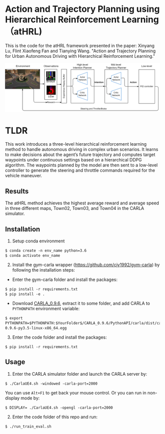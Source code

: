 # Action and Trajectory Planning using Hierarchical Reinforcement Learning （atHRL)

This is the code for the atHRL framework presented in the paper:
Xinyang Lu, Flint Xiaofeng Fan and Tianying Wang. "Action and Trajectory Planning for Urban Autonomous Driving with
Hierarchical Reinforcement Learning."

![Alt text](https://github.com/lululu008/atHRL/blob/main/workflow.png)

# TLDR

This work introduces a three-level hierarchical reinforcement learning method to handle autonomous driving in complex urban scenarios. It learns to make decisions about the agent’s future trajectory and computes target waypoints under continuous settings based on a hierarchical DDPG algorithm. The waypoints planned by the model are then sent to a low-level controller to generate the steering and throttle commands required for the vehicle maneuver.

## Results

The atHRL method achieves the highest average reward and average speed in three different maps, Town02, Town03, and Town04 in the CARLA simulator.


## Installation
1. Setup conda environment
```
$ conda create -n env_name python=3.6
$ conda activate env_name
```

2. Install the gym-carla wrapper (https://github.com/cjy1992/gym-carla) by following the installation steps:

  - Enter the gym-carla folder and install the packages:
  ```
  $ pip install -r requirements.txt
  $ pip install -e .
  ```

  - Download [CARLA_0.9.6](https://github.com/carla-simulator/carla/releases/tag/0.9.6), extract it to some folder, and add CARLA to ```PYTHONPATH``` environment variable:
  ```
  $ export PYTHONPATH=$PYTHONPATH:$YourFolder$/CARLA_0.9.6/PythonAPI/carla/dist/carla-0.9.6-py3.5-linux-x86_64.egg
  ```

3. Enter the code folder and install the packages:
```
$ pip install -r requirements.txt
```

## Usage
1. Enter the CARLA simulator folder and launch the CARLA server by:
```
$ ./CarlaUE4.sh -windowed -carla-port=2000
```
You can use ```Alt+F1``` to get back your mouse control.
Or you can run in non-display mode by:
```
$ DISPLAY= ./CarlaUE4.sh -opengl -carla-port=2000
```

2. Enter the code folder of this repo and run:
```
$ ./run_train_eval.sh
```
